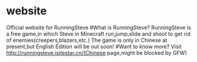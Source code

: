 # website
Official website for RunningSteve
#What is RunningSteve?
RunningSteve is a free game,in which Steve in Minecraft run,jump,slide and shoot to get rid of enemies(creepers,blazers,etc.)
The game is only in Chinese at present,but English Edition will be out soon!
#Want to know more?
Visit http://runningsteve.isitestar.cn/(Chinese page,might be blocked by GFW)
